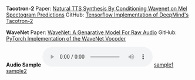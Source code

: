 **Tacotron-2**
Paper:   [Natural TTS Synthesis By Conditioning Wavenet on Mel Spectogram Predictions](https://arxiv.org/pdf/1712.05884.pdf)
GitHub: [Tensorflow Implementation of DeepMind's Tacotron-2](https://github.com/Rayhane-mamah/Tacotron-2)

**WaveNet**
Paper:   [WaveNet: A Genarative Model For Raw Audio](https://arxiv.org/pdf/1609.03499.pdf)
GitHub: [PyTorch Implementation of the WaveNet Vocoder](https://github.com/r9y9/wavenet_vocoder)

**Audio Sample**
<audio controls>
    <source src='./synth12.wav'>
    <source src='./synth14.wav'>
</audio>
[sample1](synth12.wav)	[sample2](synth14.wav)


